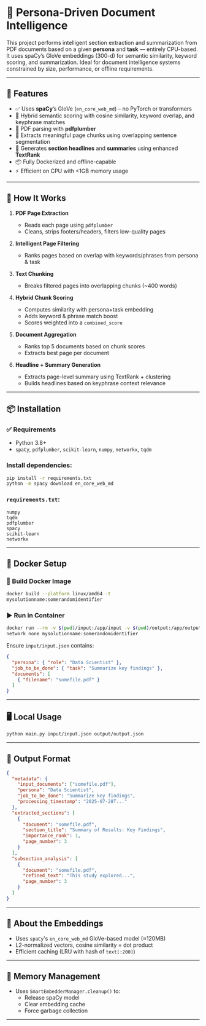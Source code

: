 
# 🤖 Persona-Driven Document Intelligence

This project performs intelligent section extraction and summarization from PDF documents based on a given **persona** and **task** — entirely CPU-based. It uses spaCy’s GloVe embeddings (300-d) for semantic similarity, keyword scoring, and summarization. Ideal for document intelligence systems constrained by size, performance, or offline requirements.

---

## 🚀 Features

- ✅ Uses **spaCy**’s GloVe (`en_core_web_md`) – no PyTorch or transformers
- 🧠 Hybrid semantic scoring with cosine similarity, keyword overlap, and keyphrase matches
- 📄 PDF parsing with **pdfplumber**
- 🔖 Extracts meaningful page chunks using overlapping sentence segmentation
- 📝 Generates **section headlines** and **summaries** using enhanced **TextRank**
- 📦 Fully Dockerized and offline-capable
- ⚡ Efficient on CPU with <1GB memory usage

---

## 🧱 How It Works

1. **PDF Page Extraction**
   - Reads each page using `pdfplumber`
   - Cleans, strips footers/headers, filters low-quality pages

2. **Intelligent Page Filtering**
   - Ranks pages based on overlap with keywords/phrases from persona & task

3. **Text Chunking**
   - Breaks filtered pages into overlapping chunks (~400 words)

4. **Hybrid Chunk Scoring**
   - Computes similarity with persona+task embedding
   - Adds keyword & phrase match boost
   - Scores weighted into a `combined_score`

5. **Document Aggregation**
   - Ranks top 5 documents based on chunk scores
   - Extracts best page per document

6. **Headline + Summary Generation**
   - Extracts page-level summary using TextRank + clustering
   - Builds headlines based on keyphrase context relevance

---

## 📦 Installation

### ✅ Requirements
- Python 3.8+
- `spaCy`, `pdfplumber`, `scikit-learn`, `numpy`, `networkx`, `tqdm`

### Install dependencies:
```bash
pip install -r requirements.txt
python -m spacy download en_core_web_md
```

### `requirements.txt`:
```
numpy
tqdm
pdfplumber
spacy
scikit-learn
networkx
```

---

## 🐳 Docker Setup

### 🔧 Build Docker Image
```bash
docker build --platform linux/amd64 -t
mysolutionname:somerandomidentifier
```

### ▶️ Run in Container
```bash
docker run --rm -v $(pwd)/input:/app/input -v $(pwd)/output:/app/output --
network none mysolutionname:somerandomidentifier
```

Ensure `input/input.json` contains:
```json
{
  "persona": { "role": "Data Scientist" },
  "job_to_be_done": { "task": "Summarize key findings" },
  "documents": [
    { "filename": "somefile.pdf" }
  ]
}
```

---

## 🖥️ Local Usage

```bash
python main.py input/input.json output/output.json
```

---

## 📂 Output Format

```json
{
  "metadata": {
    "input_documents": ["somefile.pdf"],
    "persona": "Data Scientist",
    "job_to_be_done": "Summarize key findings",
    "processing_timestamp": "2025-07-28T..."
  },
  "extracted_sections": [
    {
      "document": "somefile.pdf",
      "section_title": "Summary of Results: Key Findings",
      "importance_rank": 1,
      "page_number": 3
    }
  ],
  "subsection_analysis": [
    {
      "document": "somefile.pdf",
      "refined_text": "This study explored...",
      "page_number": 3
    }
  ]
}
```

---

## 🧠 About the Embeddings

- Uses `spaCy`'s `en_core_web_md` GloVe-based model (≈120MB)
- L2-normalized vectors, cosine similarity = dot product
- Efficient caching (LRU with hash of `text[:200]`)

---

## 🧹 Memory Management

- Uses `SmartEmbedderManager.cleanup()` to:
  - Release spaCy model
  - Clear embedding cache
  - Force garbage collection

---


